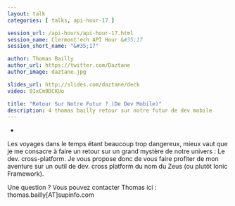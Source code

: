 ```yaml
---
layout: talk
categories: [ talks, api-hour-17 ]

session_url: /api-hours/api-hour-17.html
session_name: Clermont'ech API Hour &#35;17
session_short_name: "&#35;17"

author: Thomas Bailly
author_url: https://twitter.com/Daztane
author_image: daztane.jpg

slides_url: http://slides.com/daztane/deck
video: 01xCm9DCKUo

title: "Retour Sur Notre Futur ? (De Dev Mobile)"
description: 4 thomas bailly retour sur notre futur de dev mobile
---
```

-

Les voyages dans le temps étant beaucoup trop dangereux, mieux vaut que je me
consacre à faire un retour sur un grand mystère de notre univers : Le dev.
cross-platform.  Je vous propose donc de vous faire profiter de mon aventure
sur un outil de dev. cross platform du nom du Zeus (ou plutôt Ionic Framework).

Une question ? Vous pouvez contacter Thomas ici : thomas.bailly[AT]supinfo.com
